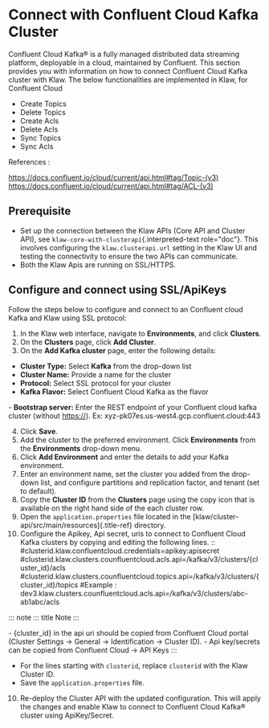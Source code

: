 # Connect with Confluent Cloud Kafka Cluster

Confluent Cloud Kafka® is a fully managed distributed data streaming
platform, deployable in a cloud, maintained by Confluent. This section
provides you with information on how to connect Confluent Cloud Kafka
cluster with Klaw. The below functionalities are implemented in Klaw,
for Confluent Cloud

-   Create Topics
-   Delete Topics
-   Create Acls
-   Delete Acls
-   Sync Topics
-   Sync Acls

References :

<https://docs.confluent.io/cloud/current/api.html#tag/Topic-(v3)>
<https://docs.confluent.io/cloud/current/api.html#tag/ACL-(v3)>

## Prerequisite

-   Set up the connection between the Klaw APIs (Core API and Cluster
    API), see `klaw-core-with-clusterapi`{.interpreted-text role="doc"}.
    This involves configuring the `klaw.clusterapi.url` setting in the
    Klaw UI and testing the connectivity to ensure the two APIs can
    communicate.
-   Both the Klaw Apis are running on SSL/HTTPS.

## Configure and connect using SSL/ApiKeys

Follow the steps below to configure and connect to an Confluent cloud
Kafka and Klaw using SSL protocol:

1.  In the Klaw web interface, navigate to **Environments**, and click
    **Clusters**.
2.  On the **Clusters** page, click **Add Cluster**.
3.  On the **Add Kafka cluster** page, enter the following details:

-   **Cluster Type:** Select **Kafka** from the drop-down list
-   **Cluster Name:** Provide a name for the cluster
-   **Protocol:** Select SSL protocol for your cluster
-   **Kafka Flavor:** Select Confluent Cloud Kafka as the flavor

\- **Bootstrap server:** Enter the REST endpoint of your Confluent cloud
kafka cluster (without <https://>). Ex:
xyz-pk07es.us-west4.gcp.confluent.cloud:443

4.  Click **Save**.
5.  Add the cluster to the preferred environment. Click **Environments**
    from the **Environments** drop-down menu.
6.  Click **Add Environment** and enter the details to add your Kafka
    environment.
7.  Enter an environment name, set the cluster you added from the
    drop-down list, and configure partitions and replication factor, and
    tenant (set to default).
8.  Copy the **Cluster ID** from the **Clusters** page using the copy
    icon that is available on the right hand side of the each cluster
    row.
9.  Open the `application.properties` file located in the
    [klaw/cluster-api/src/main/resources]{.title-ref} directory.
10. Configure the Apikey, Api secret, uris to connect to Confluent Cloud
    Kafka clusters by copying and editing the following lines. ::
    #clusterid.klaw.confluentcloud.credentials=apikey:apisecret
    #clusterid.klaw.clusters.counfluentcloud.acls.api=/kafka/v3/clusters/{cluster_id}/acls
    #clusterid.klaw.clusters.counfluentcloud.topics.api=/kafka/v3/clusters/{cluster_id}/topics
    #Example :
    dev3.klaw.clusters.counfluentcloud.acls.api=/kafka/v3/clusters/abc-ab1abc/acls

::: note
::: title
Note
:::

\- {cluster_id} in the api uri should be copied from Confluent Cloud
portal (Cluster Settings -\> General -\> Identification -\> Cluster
ID). - Api key/secrets can be copied from Confluent Cloud -\> API Keys
:::

-   For the lines starting with `clusterid`, replace `clusterid` with
    the Klaw Cluster ID.
-   Save the `application.properties` file.

10. Re-deploy the Cluster API with the updated configuration. This will
    apply the changes and enable Klaw to connect to Confluent Cloud
    Kafka® cluster using ApiKey/Secret.
